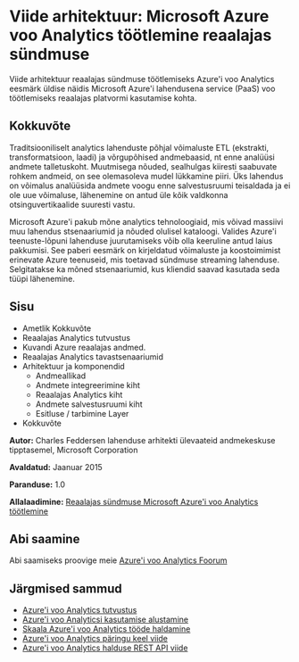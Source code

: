 <properties 
    pageTitle="Reaalajas sündmuse voo analüüs sündmuse töötlemiseks | Microsoft Azure'i" 
    description="Siit saate teada, kuidas Azure'i teenuseid saate reaalajas event töötlus ja analüüsi, mis võimaldab siduda." 
    keywords="reaalajas töötlemine, event töötlus, viide arhitektuur"
    services="stream-analytics,event-hubs,storage,sql-database" 
    documentationCenter="" 
    authors="jeffstokes72" 
    manager="jhubbard" 
    editor=""/>

<tags 
    ms.service="stream-analytics" 
    ms.workload="big-data" 
    ms.tgt_pltfrm="na" 
    ms.devlang="na" 
    ms.topic="article" 
    ms.date="09/26/2016" 
    ms.author="jeffstok"/>

# <a name="reference-architecture-real-time-event-processing-with-microsoft-azure-stream-analytics"></a>Viide arhitektuur: Microsoft Azure voo Analytics töötlemine reaalajas sündmuse

Viide arhitektuur reaalajas sündmuse töötlemiseks Azure'i voo Analytics eesmärk üldise näidis Microsoft Azure'i lahendusena service (PaaS) voo töötlemiseks reaalajas platvormi kasutamise kohta.

## <a name="summary"></a>Kokkuvõte

Traditsiooniliselt analytics lahenduste põhjal võimaluste ETL (ekstrakti, transformatsioon, laadi) ja võrgupõhised andmebaasid, nt enne analüüsi andmete talletuskoht. Muutmisega nõuded, sealhulgas kiiresti saabuvate rohkem andmeid, on see olemasoleva mudel lükkamine piiri. Üks lahendus on võimalus analüüsida andmete voogu enne salvestusruumi teisaldada ja ei ole uue võimaluse, lähenemine on antud üle kõik valdkonna otsinguvertikaalide suuresti vastu. 

Microsoft Azure'i pakub mõne analytics tehnoloogiaid, mis võivad massiivi muu lahendus stsenaariumid ja nõuded olulisel kataloogi. Valides Azure'i teenuste-lõpuni lahenduse juurutamiseks võib olla keeruline antud laius pakkumisi. See paberi eesmärk on kirjeldatud võimaluste ja koostoimimist erinevate Azure teenuseid, mis toetavad sündmuse streaming lahenduse. Selgitatakse ka mõned stsenaariumid, kus kliendid saavad kasutada seda tüüpi lähenemine.

## <a name="contents"></a>Sisu

- Ametlik Kokkuvõte
- Reaalajas Analytics tutvustus
- Kuvandi Azure reaalajas andmed.
- Reaalajas Analytics tavastsenaariumid
- Arhitektuur ja komponendid
    - Andmeallikad
    - Andmete integreerimine kiht
    - Reaalajas Analytics kiht
    - Andmete salvestusruumi kiht
    - Esitluse / tarbimine Layer
- Kokkuvõte

**Autor:** Charles Feddersen lahenduse arhitekti ülevaateid andmekeskuse tipptasemel, Microsoft Corporation

**Avaldatud:** Jaanuar 2015

**Paranduse:** 1.0

**Allalaadimine:** [Reaalajas sündmuse Microsoft Azure'i voo Analytics töötlemine](http://download.microsoft.com/download/6/2/3/623924DE-B083-4561-9624-C1AB62B5F82B/real-time-event-processing-with-microsoft-azure-stream-analytics.pdf)


## <a name="get-help"></a>Abi saamine
Abi saamiseks proovige meie [Azure'i voo Analytics Foorum](https://social.msdn.microsoft.com/Forums/en-US/home?forum=AzureStreamAnalytics)

## <a name="next-steps"></a>Järgmised sammud

- [Azure'i voo Analytics tutvustus](stream-analytics-introduction.md)
- [Azure'i voo Analyticsi kasutamise alustamine](stream-analytics-get-started.md)
- [Skaala Azure'i voo Analytics tööde haldamine](stream-analytics-scale-jobs.md)
- [Azure'i voo Analytics päringu keel viide](https://msdn.microsoft.com/library/azure/dn834998.aspx)
- [Azure'i voo Analytics halduse REST API viide](https://msdn.microsoft.com/library/azure/dn835031.aspx)

 

